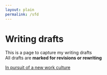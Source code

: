```yaml
---
layout: plain
permalink: /sfd
---
```


# Writing drafts

This is a page to capture my writing drafts <br>
All drafts are **marked for revisions or rewriting**

[In pursuit of a new work culture](https://www.sijokuruvilla.in/sfd/work) <br>

